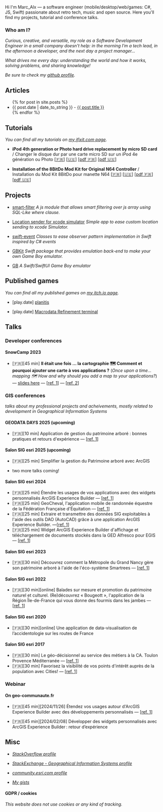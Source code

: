 Hi I'm Marc_Alx — a software engineer (mobile/desktop/web/games: C#, JS, Swift) passionate about retro tech, music and open source. Here you'll find my projects, tutorial and conference talks.

### Who am I?

_Curious, creative, and versatile, my role as a Software Development Engineer in a small company doesn't help: in the morning I’m a tech lead, in the afternoon a developer, and the next day a project manager…_

_What drives me every day: understanding the world and how it works, solving problems, and sharing knowledge!_

_Be sure to check my [github profile](https://github.com/MarcAlx)._

## Articles

<ul>
    {% for post in site.posts %}
        <li>
            {{ post.date | date_to_string }} - <a href="{{ post.url }}">{{ post.title }}</a>
        </li>
    {% endfor %}
</ul>

## Tutorials

_You can find all my tutorials on [my ifixit.com page](https://www.ifixit.com/User/4096469/Marc_Alx)._

- **iPod 4th generation or Photo hard drive replacement by micro SD card** / Changer le disque dur par une carte micro SD sur un iPod 4e génération ou Photo [[🇫🇷](https://fr.ifixit.com/Tutoriel/Changer+le+disque+dur+par+une+carte+micro+SD+sur+un+iPod+4e+génération+ou+Photo/148097)] [[🇺🇸](https://www.ifixit.com/Guide/iPod+4th+generation+or+Photo+hard+drive+replacement+by+micro+SD+card/148097)] [[pdf 🇫🇷](./contents/guide_148097_fr.pdf)] [[pdf 🇺🇸](./contents/guide_148097_en.pdf)]

- **Installation of the 8BitDo Mod Kit for Original N64 Controller** / Installation du Mod Kit 8BitDo pour manette N64 [[🇫🇷](https://fr.ifixit.com/Tutoriel/Installation+du+Mod+Kit+8BitDo+pour+manette+N64/183460)] [[🇺🇸](https://www.ifixit.com/Guide/Installation+of+the+8BitDo+Mod+Kit+for+Original+N64+Controller/183460)] [[pdf 🇫🇷](./contents/guide_183460_fr.pdf)] [[pdf 🇺🇸](./contents/guide_183460_en.pdf)]


## Projects

- [smart-filter](https://github.com/MarcAlx/smart-filter) _A js module that allows smart filtering over js array using SQL-Like where clause._

- [Location sender for xcode simulator](https://github.com/MarcAlx/Location-Sender-for-Xcode-Simulator) _Simple app to ease custom location sending to xcode Simulator._

- [swift-event](https://github.com/MarcAlx/swift-event) _Classes to ease observer pattern implementation in Swift inspired by C# events_

- [GBKit](https://github.com/MarcAlx/GBKit) _Swift package that provides emulation back-end to make your own Game Boy emulator._

- [GB](https://github.com/MarcAlx/gb) _A Swift/SwiftUI Game Boy emulator_

## Published games

_You can find all my published games on [my itch.io page](https://marc-alx.itch.io)._

- [play.date] [planitis](https://marc-alx.itch.io/planitis)

- [play.date] [Macrodata Refinement terminal](https://marc-alx.itch.io/macrodata-refinement-terminal-playdate)

## Talks

### Developer conferences

#### SnowCamp 2023

- [🇫🇷][45 min] **Il était une fois … la cartographie 🗺️ Comment et pourquoi ajouter une carte à vos applications ?** (_Once upon a time… mapping 🗺️ How and why should you add a map to your applications?_) — [slides here](https://github.com/MarcAlx/snowcamp.io-2023-intro-carto) — [[ref. 1](https://snowcamp2023.sched.com/event/1EOul/il-etait-une-fois-la-cartographie-nulb-comment-et-pourquoi-ajouter-une-carte-a-vos-applications)] — [[ref. 2]()]

### GIS conferences

_talks about my professional projects and acheivements, mostly related to development in Geographical Information Systems_

#### GEODATA DAYS 2025 (upcoming)

- [🇫🇷][10 min] Application de gestion du patrimoine arboré : bonnes pratiques et retours d'expérience — [[ref. 1](./references/gdd25.pdf)]

#### Salon SIG esri 2025 (upcoming)

- [🇫🇷][25 min] Simplifier la gestion du Patrimoine arboré avec ArcGIS

- two more talks coming!

#### Salon SIG esri 2024

- [🇫🇷][25 min] Étendre les usages de vos applications avec des widgets personnalisés ArcGIS Experience Builder — [[ref. 1](./references/SIG%20esri%202024.png)]
- [🇫🇷][25 min] GeoCheval, l'application mobile de randonnée équestre de la Fédération Française d'Équitation — [[ref. 1](./references/SIG%20esri%202024.png)]
- [🇫🇷][25 min] Extraire et transmettre des données SIG exploitables à l'aide des outils DAO (AutoCAD) grâce à une application ArcGIS Experience Builder. —[[ref. 1](./references/SIG%20esri%202024.png)]
- [🇫🇷][25 min] Widget ArcGIS Experience Builder d'affichage et téléchargement de documents stockés dans la GED Alfresco pour EGIS — [[ref. 1](./references/SIG%20esri%202024.png)]

#### Salon SIG esri 2023

- [🇫🇷][30 min] Découvrez comment la Métropole du Grand Nancy gère son patrimoine arboré à l'aide de l'éco-système Smartrees — [[ref. 1](./references/SIG%20esri%202023.png)]

#### Salon SIG esri 2022

- [🇫🇷][30 min][online] Balades sur mesure et promotion du patrimoine naturel et culturel. (Re)découvrez « Bougeott », l'application de la Région Île-de-France qui vous donne des fourmis dans les jambes — [[ref. 1](./references/SIG%20esri%202022.png)]

#### Salon SIG esri 2020

- [🇫🇷][30 min][online] Une application de data-visualisation de l’accidentologie sur les routes de France

#### Salon SIG esri 2017

- [🇫🇷][30 min] Le géo-décisionnel au service des métiers à la CA. Toulon Provence Méditerranée — [[ref. 1](./references/SIG%20esri%202017.jpg)]
- [🇫🇷][30 min] Favorisez la visibilité de vos points d'intérêt auprès de la population avec Cities! — [[ref. 1](./references/SIG%20esri%202017.jpg)]

### Webinar

#### On geo-communaute.fr

- [🇫🇷][45 min][2024/11/26] Étendez vos usages autour d'ArcGIS Experience Builder avec des développements personnalisés — [[ref. 1](./references/Webinar%202023.png)]

- [🇫🇷][45 min][2024/02/08] Développer des widgets personnalisés avec ArcGIS Experience Builder : retour d’expérience

## Misc

- _[StackOverflow profile](https://stackoverflow.com/users/5102373/marc-alx)_

- _[StackExchange - Geographical Information Systems profile](https://gis.stackexchange.com/users/57262/marc-alx)_

- _[community.esri.com profile](https://community.esri.com/t5/user/viewprofilepage/user-id/669023)_

- _[My gists](https://gist.github.com/MarcAlx)_

#### GDPR / cookies

_This website does not use cookies or any kind of tracking._
